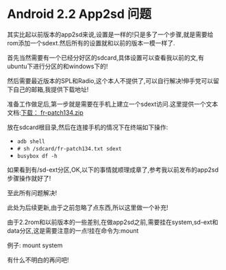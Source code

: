 # Android 2.2 App2sd 问题

<p>其实比起以前版本的app2sd来说,设置是一样的!只是多了一个步骤,就是需要给rom添加一个sdext.然后所有的设置就和以前的版本一模一样了.</p>

<p>首先当然需要有一个已经分好区的sdcard,具体设置可以查看我以前的文,有ubuntu下进行分区的和windows下的!</p>

<p>然后需要最近版本的SPL和Radio,这个本人不提供了,可以自行解决!伸手党可以留下自己的邮箱,我提供下载地址!</p>

准备工作做足后,第一步就是需要在手机上建立一个sdext访问.这里提供一个文本文档:<a href="http://yunfile.com/file/hivandu/16325f3c/">下载： fr-patch134.zip</a> 

放在sdcard根目录,然后在连接手机的情况下在终端如下操作:

* `adb shell`
* `# sh /sdcard/fr-patch134.txt sdext`
* `busybox df -h`

<p>如果看到有/sd-ext分区,OK,以下的事情就顺理成章了,参考我以前发布的app2sd步骤操作就好了!</p>

<p>至此所有问题解决!</p>

<p>此处为后续更新,由于之前忽略了点东西,所以这里做一个补充!</p>

<p>由于2.2rom和以前版本的一些差别,在做app2sd之前,需要挂在system,sd-ext和data分区,这是需要注意的一点!挂在命令为:mount</p>

<p>例子: mount system</p>

<p>有什么不明白的再问吧!</p>
